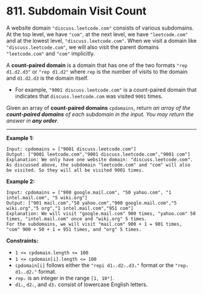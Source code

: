 # 811. Subdomain Visit Count

A website domain `"discuss.leetcode.com"` consists of various subdomains. At the top level, we have `"com"`, at the next level, 
we have `"leetcode.com"` and at the lowest level, `"discuss.leetcode.com"`. When we visit a domain like `"discuss.leetcode.com"`, 
we will also visit the parent domains `"leetcode.com"` and `"com"` implicitly.

A **count-paired domain** is a domain that has one of the two formats `"rep d1.d2.d3"` or `"rep d1.d2"` 
where `rep` is the number of visits to the domain and `d1.d2.d3` is the domain itself.

* For example, `"9001 discuss.leetcode.com"` is a count-paired domain that indicates that `discuss.leetcode.com` was visited `9001` times.

Given an array of **count-paired domains** `cpdomains`, return *an array of the **count-paired domains** of each subdomain in the input. 
You may return the answer in **any order**.*

 
---
**Example 1:**

```
Input: cpdomains = ["9001 discuss.leetcode.com"]
Output: ["9001 leetcode.com","9001 discuss.leetcode.com","9001 com"]
Explanation: We only have one website domain: "discuss.leetcode.com".
As discussed above, the subdomain "leetcode.com" and "com" will also be visited. So they will all be visited 9001 times.
```

**Example 2:**

```
Input: cpdomains = ["900 google.mail.com", "50 yahoo.com", "1 intel.mail.com", "5 wiki.org"]
Output: ["901 mail.com","50 yahoo.com","900 google.mail.com","5 wiki.org","5 org","1 intel.mail.com","951 com"]
Explanation: We will visit "google.mail.com" 900 times, "yahoo.com" 50 times, "intel.mail.com" once and "wiki.org" 5 times.
For the subdomains, we will visit "mail.com" 900 + 1 = 901 times, "com" 900 + 50 + 1 = 951 times, and "org" 5 times.
```

**Constraints:**

* `1 <= cpdomain.length <= 100`
* `1 <= cpdomain[i].length <= 100`
* `cpdomain[i]` follows either the `"repi d1ᵢ.d2ᵢ.d3ᵢ"` format or the `"repᵢ d1ᵢ.d2ᵢ"` format.
* `repᵢ` is an integer in the range `[1, 10⁴]`.
* `d1ᵢ`, `d2ᵢ`, and `d3ᵢ` consist of lowercase English letters.
